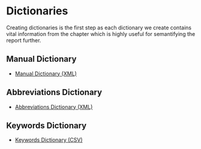 # Dictionaries
Creating dictionaries is the first step as each dictionary we create contains vital information from the chapter which is highly useful for semantifying the report further.

## Manual Dictionary
* [Manual Dictionary (XML)](https://github.com/petermr/semanticClimate/blob/main/ipcc/ar6/wg3/Chapter03/dict/manual_dict_chapter03.xml)

## Abbreviations Dictionary
* [Abbreviations Dictionary (XML)](https://github.com/petermr/semanticClimate/blob/main/ipcc/ar6/wg3/Chapter03/dict/abb_chapter03.xml)

## Keywords Dictionary
* [Keywords Dictionary (CSV)](https://github.com/petermr/semanticClimate/blob/main/ipcc/ar6/wg3/Chapter03/dict/gensim_keywords.csv)
